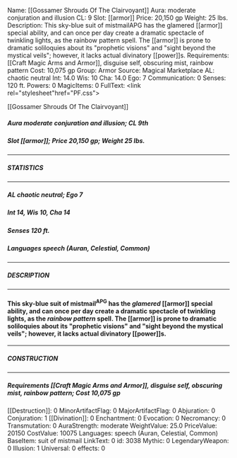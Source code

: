 Name: [[Gossamer Shrouds Of The Clairvoyant]]
Aura: moderate conjuration and illusion
CL: 9
Slot: [[armor]]
Price: 20,150 gp
Weight: 25 lbs.
Description: This sky-blue suit of mistmailAPG has the glamered [[armor]] special ability, and can once per day create a dramatic spectacle of twinkling lights, as the rainbow pattern spell. The [[armor]] is prone to dramatic soliloquies about its "prophetic visions" and "sight beyond the mystical veils"; however, it lacks actual divinatory [[power]]s.
Requirements: [[Craft Magic Arms and Armor]], disguise self, obscuring mist, rainbow pattern
Cost: 10,075 gp
Group: Armor
Source: Magical Marketplace
AL: chaotic neutral
Int: 14.0
Wis: 10
Cha: 14.0
Ego: 7
Communication: 0
Senses: 120 ft.
Powers: 0
MagicItems: 0
FullText: <link rel="stylesheet"href="PF.css"><div class="heading"><p class="alignleft">[[Gossamer Shrouds Of The Clairvoyant]]</p><div style="clear: both;"></div></div><div><h5><b>Aura </b>moderate conjuration and illusion; <b>CL </b>9th</h5><h5><b>Slot </b>[[armor]]; <b>Price </b>20,150 gp; <b>Weight </b>25 lbs.</h5></div><hr/><div><h5><b>STATISTICS</b></h5></div><hr/><div><h5><b>AL </b>chaotic neutral; <b>Ego </b>7</h5><h5><b>Int </b>14, <b>Wis </b>10, <b>Cha </b>14</h5><h5><b>Senses </b>120 ft.</h5><h5><b>Languages </b>speech (Auran, Celestial, Common)</h5></div><hr/><div><h5><b>DESCRIPTION</b></h5></div><hr/><div><h4><p>This sky-blue suit of mistmail<sup>APG</sup> has the <i>glamered</i> [[armor]] special ability, and can once per day create a dramatic spectacle of twinkling lights, as the <i>rainbow pattern</i> spell. The [[armor]] is prone to dramatic soliloquies about its "prophetic visions" and "sight beyond the mystical veils"; however, it lacks actual divinatory [[power]]s.</p></h4></div><hr/><div><h5><b>CONSTRUCTION</b></h5></div><hr/><div><h5><b>Requirements </b>[[Craft Magic Arms and Armor]], <i>disguise self</i>, <i>obscuring mist</i>, <i>rainbow pattern</i>; <b>Cost </b>10,075 gp</h5></div>
[[Destruction]]: 0
MinorArtifactFlag: 0
MajorArtifactFlag: 0
Abjuration: 0
Conjuration: 1
[[Divination]]: 0
Enchantment: 0
Evocation: 0
Necromancy: 0
Transmutation: 0
AuraStrength: moderate
WeightValue: 25.0
PriceValue: 20150
CostValue: 10075
Languages: speech (Auran, Celestial, Common)
BaseItem: suit of mistmail
LinkText: 0
id: 3038
Mythic: 0
LegendaryWeapon: 0
Illusion: 1
Universal: 0
effects: 0
